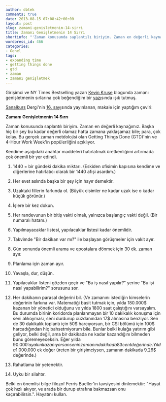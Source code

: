 ```yaml
---
author: dbtek
comments: true
date: 2013-08-15 07:08:42+00:00
layout: post
slug: zamani-genisletmenin-14-sirri
title: Zamanı Genişletmenin 14 Sırrı
shortinfo: "'Zaman konusunda saplantılı biriyim. Zaman en değerli kaynağımız. Başka hiç bir şey bu kadar değerli olamaz'" 
wordpress_id: 466
categories:
- Genel
tags:
- expanding time
- getting things done
- gtd
- zaman
- zamanı genişletmek
---
```


Girişimci ve NY Times Bestselling yazarı [Kevin Kruse](http://kevinkruse.com/) blogunda zamanı genişletmenin sırlarına çok beğendiğim bir [yazı](http://kevinkruse.com/14-secrets-to-expanding-time/)sında ışık tutmuş.

[Sanalkurs](http://sanalkurs.net) Dergi'nin [16. sayı](http://dergi.sanalkurs.net/online/sk16/#134)sında yayınlanan, makale için yaptığım çeviri:

**Zamanı Genişletmenin 14 Sırrı**

Zaman konusunda saplantılı biriyim. Zaman en değerli kaynağımız. Başka hiç bir şey bu kadar değerli olamaz hatta zamana yaklaşamaz bile; para, çok kolay. Bu gerçek zaman metdolojisi olan Getting Things Done (GTD)'nin ve 4-Hour Work Week'in popülerliğini açıklıyor.

Kendime aşağıdaki anahtar maddeleri hatırlatmak üretkenliğimi artırmada çok önemli bir yer edindi.

	
  1. 1440 = bir gündeki dakika miktarı. (Eskiden ofisimin kapısına kendime ve diğerlerine hatırlatıcı olarak bir 1440 afişi asardım.)

	
  2. Her evet aslında başka bir şey için hayır demektir.

	
  3. Uzaktaki fillerin farkında ol. (Büyük cisimler ne kadar uzak ise o kadar küçük görünür.)

	
  4. İşlere bir kez dokun.

	
  5. Her randevunun bir bitiş vakti olmalı, yalnızca başlangıç vakti değil. (Bir numaralı hatam.)

	
  6. Yapılmayacaklar listesi, yapılacaklar listesi kadar önemlidir.

	
  7. Takvimde "Bir dakikan var mı?" ile başlayan görüşmeler için vakit ayır.

	
  8. Gün sonunda önemli arama ve epostalara dönmek için 30 dk. zaman ayır.

	
  9. Planlama için zaman ayır.

	
  10. Yavaşla, dur, düşün.

	
  11. Yapılacaklar listeni gözden geçir ve "Bu iş nasıl yapılır?" yerine "Bu işi nasıl yapabilirim?" sorusunu sor.

	
  12. Her dakikanın parasal değerini bil. (Ve zamanını istediğin kimselerin değerinin farkına var. Matematiği basit tutmak için, yılda 180.000$ kazanan bir yönetici olduğunu ve yılda 1800 saat çalıştığını varsayalım. Bu durumda birinin koridorda planlanmayan bir 10 dakikalık konuşma için seni alıkoyması, seni durdurup cüzdanından 17$ almasına benziyor. Sen de 30 dakikalık toplantı için 50$ harcıyorsun, bir CSI bölümü için 100$ harcadığından hiç bahsetmiyorum bile. Bunlar belki kulağa yatırım gibi geliyor, belki değil, ama bir dakikada ne kadar kazandığını bilmeden bunu göremeyeceksin. Eğer yılda 90.000$'a yakın kazanıyorsan senin zamanın dakikada 83 cent değerinde. Yılda 1.000.000$ ek değer üreten bir girişimciysen, zamanın dakikada 9.26$ değerinde.)

	
  13. Rahatlama bir yetenektir.

	
  14. Uyku bir silahtır.


Belki en önemlisi bilge filozof Ferris Bueller'in tavsiyesini dinlemektir: "Hayat çok hızlı akıyor, ve arada bir durup etrafına bakmazsan onu kaçırabilirsin.". Hayatını kullan.
